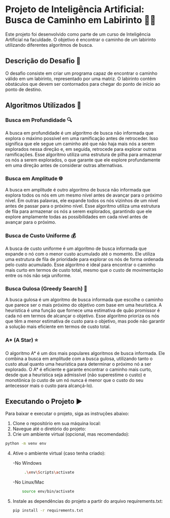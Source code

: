 # Projeto de Inteligência Artificial: Busca de Caminho em Labirinto 🤖🧩

Este projeto foi desenvolvido como parte de um curso de Inteligência Artificial na faculdade. O objetivo é encontrar o caminho de um labirinto utilizando diferentes algoritmos de busca.

## Descrição do Desafio 📝

O desafio consiste em criar um programa capaz de encontrar o caminho válido em um labirinto, representado por uma matriz. O labirinto contém obstáculos que devem ser contornados para chegar do ponto de início ao ponto de destino.

## Algoritmos Utilizados 🚀

### Busca em Profundidade 🔍

A busca em profundidade é um algoritmo de busca não informada que explora o máximo possível em uma ramificação antes de retroceder. Isso significa que ele segue um caminho até que não haja mais nós a serem explorados nessa direção e, em seguida, retrocede para explorar outras ramificações. Esse algoritmo utiliza uma estrutura de pilha para armazenar os nós a serem explorados, o que garante que ele explore profundamente em uma direção antes de considerar outras alternativas.

### Busca em Amplitude 🌐

A busca em amplitude é outro algoritmo de busca não informada que explora todos os nós em um mesmo nível antes de avançar para o próximo nível. Em outras palavras, ele expande todos os nós vizinhos de um nível antes de passar para o próximo nível. Esse algoritmo utiliza uma estrutura de fila para armazenar os nós a serem explorados, garantindo que ele explore amplamente todas as possibilidades em cada nível antes de avançar para o próximo.

### Busca de Custo Uniforme 💰

A busca de custo uniforme é um algoritmo de busca informada que expande o nó com o menor custo acumulado até o momento. Ele utiliza uma estrutura de fila de prioridade para explorar os nós de forma ordenada pelo custo acumulado. Esse algoritmo é ideal para encontrar o caminho mais curto em termos de custo total, mesmo que o custo de movimentação entre os nós não seja uniforme.

### Busca Gulosa (Greedy Search) 🤔

A busca gulosa é um algoritmo de busca informada que escolhe o caminho que parece ser o mais próximo do objetivo com base em uma heurística. A heurística é uma função que fornece uma estimativa de quão promissor é cada nó em termos de alcançar o objetivo. Esse algoritmo prioriza os nós que têm a menor estimativa de custo para o objetivo, mas pode não garantir a solução mais eficiente em termos de custo total.

### A* (A Star) ⭐

O algoritmo A* é um dos mais populares algoritmos de busca informada. Ele combina a busca em amplitude com a busca gulosa, utilizando tanto o custo atual quanto uma heurística para determinar o próximo nó a ser explorado. O A* é eficiente e garante encontrar o caminho mais curto, desde que a heurística seja admissível (não superestime o custo) e monotônica (o custo de um nó nunca é menor que o custo do seu antecessor mais o custo para alcançá-lo).

## Executando o Projeto ▶️

Para baixar e executar o projeto, siga as instruções abaixo:

1. Clone o repositório em sua máquina local:
2. Navegue até o diretório do projeto:
3. Crie um ambiente virtual (opcional, mas recomendado):
```bash
python -m venv env 
````
4. Ative o ambiente virtual (caso tenha criado):

    -No Windows
   ```bash
        .\env\Scripts\activate
    ````
    -No Linux/Mac
    ```bash
        source env/bin/activate
    ````
5. Instale as dependências do projeto a partir do arquivo requirements.txt:
    ```bash
    pip install -r requirements.txt
     ````

